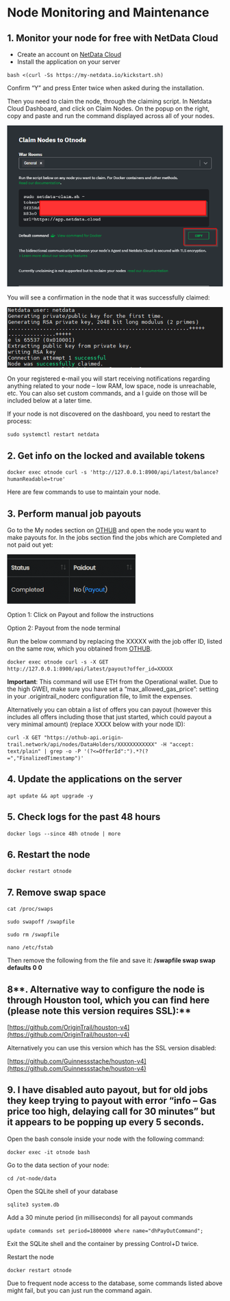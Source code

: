 # Node Monitoring and Maintenance

## 1. **Monitor your node for free with NetData Cloud**

* Create an account on [NetData Cloud](http://netdata.cloud/)
* Install the application on your server

```text
bash <(curl -Ss https://my-netdata.io/kickstart.sh)
```

Confirm “Y” and press Enter twice when asked during the installation.

Then you need to claim the node, through the claiming script. In Netdata Cloud Dashboard, and click on Claim Nodes. On the popup on the right, copy and paste and run the command displayed across all of your nodes.

![](../.gitbook/assets/image%20%285%29.png)

You will see a confirmation in the node that it was successfully claimed:

![](../.gitbook/assets/image%20%289%29.png)

On your registered e-mail you will start receiving notifications regarding anything related to your node – low RAM, low space, node is unreachable, etc. You can also set custom commands, and a I guide on those will be included below at a later time.

If your node is not discovered on the dashboard, you need to restart the process:

```text
sudo systemctl restart netdata
```

## **2. Get info on the locked and available tokens**

```text
docker exec otnode curl -s 'http://127.0.0.1:8900/api/latest/balance?humanReadable=true'
```

Here are few commands to use to maintain your node.

## **3. Perform manual job payouts**

Go to the My nodes section on [OTHUB](https://othub.origin-trail.network/nodes/mynodes) and open the node you want to make payouts for. In the jobs section find the jobs which are Completed and not paid out yet:

![](../.gitbook/assets/image%20%2825%29.png)

Option 1: Click on Payout and follow the instructions

Option 2: Payout from the node terminal

Run the below command by replacing the XXXXX with the job offer ID, listed on the same row, which you obtained from [OTHUB](https://othub.origin-trail.network/nodes/mynodes).

```text
docker exec otnode curl -s -X GET http://127.0.0.1:8900/api/latest/payout?offer_id=XXXXX
```

**Important**: This command will use ETH from the Operational wallet. Due to the high GWEI, make sure you have set a “max\_allowed\_gas\_price”: setting in your .origintrail\_noderc configuration file, to limit the expenses.

Alternatively you can obtain a list of offers you can payout \(however this includes all offers including those that just started, which could payout a very minimal amount\) \(replace XXXX below with your node ID\):

```text
curl -X GET "https://othub-api.origin-trail.network/api/nodes/DataHolders/XXXXXXXXXXXX" -H "accept: text/plain" | grep -o -P '(?<=OfferId":").*?(?=","FinalizedTimestamp")'
```

## **4. Update the applications on the server**

```text
apt update && apt upgrade -y
```

## **5. Check logs for the past 48 hours**

```text
docker logs --since 48h otnode | more
```

## **6. Restart the node**

```text
docker restart otnode
```

## **7. Remove swap space**

```text
cat /proc/swaps
```

```text
sudo swapoff /swapfile
```

```text
sudo rm /swapfile
```

```text
nano /etc/fstab
```

Then remove the following from the file and save it: **/swapfile swap swap defaults 0 0**

## 8**. Alternative way to configure the node is through Houston tool, which you can find here \(please note this version requires SSL\):**

[https://github.com/OriginTrail/houston-v4](https://github.com/OriginTrail/houston-v4)

Alternatively you can use this version which has the SSL version disabled:

[https://github.com/Guinnessstache/houston-v4](https://github.com/Guinnessstache/houston-v4)

## **9. I have disabled auto payout, but for old jobs they keep trying to payout with error “info – Gas price too high, delaying call for 30 minutes” but it appears to be popping up every 5 seconds.**

Open the bash console inside your node with the following command:

```text
docker exec -it otnode bash 
```

Go to the data section of your node:

```text
cd /ot-node/data
```

Open the SQLite shell of your database

```text
sqlite3 system.db
```

Add a 30 minute period \(in milliseconds\) for all payout commands

```text
update commands set period=1800000 where name="dhPayOutCommand";
```

Exit the SQLite shell and the container by pressing Control+D twice.

Restart the node

```text
docker restart otnode
```

Due to frequent node access to the database, some commands listed above might fail, but you can just run the command again. 

